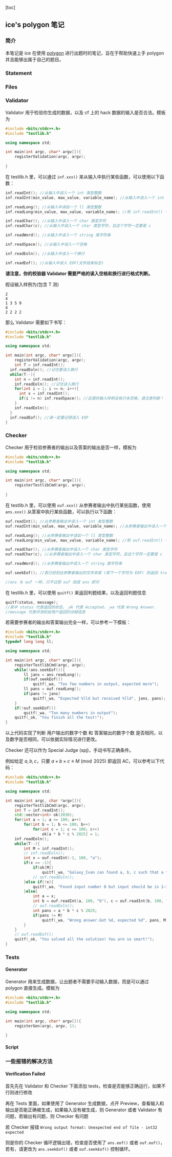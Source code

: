 [toc]

## ice's polygon 笔记

### 简介

本笔记是 ice 在使用 [polygon](https://polygon.codeforces.com/) 进行出题时的笔记，旨在于帮助快速上手 polygon 并且能够出属于自己的题目。



### Statement



### Files



### Validator

Validator 用于检验你生成的数据，以及 cf 上的 hack 数据的输入是否合法。模板为

```cpp
#include <bits/stdc++.h>
#include "testlib.h"

using namespace std;

int main(int argc, char* argv[]){
	registerValidation(argc, argv);
	
}
```



在 testlib.h 里，可以通过 `inf.xxx()` 来从输入中执行某些函数，可以使用以下函数：

```cpp
inf.readInt(); //从输入中读入一个 int 类型整数
inf.readInt(min_value, max_value, variable_name); //从输入中读入一个 int 类型整数，且这个整数需要在 [min_value, max_value] 中，否则 Validator 会返回错误，即输入不合法。 variable_name 表示这个变量的名字。

inf.readLong(); //从输入中读如一个 ll 类型整数
inf.readLong(min_value, max_value, variable_name); //和 inf.readInt() 一样，只不过读入的是一个 ll 类型整数

inf.readChar(); //从输入中读入一个 char 类型字符
inf.readChar(c); //从输入中读入一个 char 类型字符，且这个字符一定要是 c

inf.readWord(); //从输入中读入一个 string 类字符串

inf.readSpace(); //从输入中读入一个空格

inf.readEoln(); //从输入中读入一个换行

inf.readEof(); //从输入中读入 EOF(文件结束标志)

```



**请注意，你的校验器 Validator 需要严格的读入空格和换行进行格式判断。**

假设输入样例为(包含 T 测)

```
2
4
1 3 5 9
4
2 2 2 2

```



那么 Validator 需要如下书写：

```cpp
#include <bits/stdc++.h>
#include "testlib.h"

using namespace std;

int main(int argc, char* argv[]){
	registerValidation(argc, argv);
	int T = inf.readInt();
  inf.readEoln(); //记住要读入换行
  while(T--){
    int n = inf.readInt();
    inf.readEoln(); //记住读入换行
    for(int i = 1; i <= n; i++){
      int x = inf.readInt();
      if(i != n) inf.readSpace(); //这里的输入样例没有行末空格，请注意判断！
    }
    inf.readEoln();
  }
  inf.readEof(); //请一定要记得读入 EOF
}
```



### Checker

Checker 用于检验参赛者的输出以及答案的输出是否一样，模板为

```cpp
#include <bits/stdc++.h>
#include "testlib.h"

using namespace std;

int main(int argc, char* argv[]){
	registerTestlibCmd(argc, argv);
	
}
```



在 testlib.h 里，可以使用 `ouf.xxx()` 从参赛者输出中执行某些函数，使用 `ans.xxx()` 从答案中执行某些函数，可以执行以下函数：

```cpp
ouf.readInt(); //从参赛者输出中读入一个 int 类型整数
ouf.readInt(min_value, max_value, variable_name); //从参赛者输出中读入一个 int 类型整数，且这个整数需要在 [min_value, max_value] 中，否则 Checker 会返回错误，即输入不合法。 variable_name 表示这个变量的名字。

ouf.readLong(); //从参赛者输出中读如一个 ll 类型整数
ouf.readLong(min_value, max_value, variable_name); //和 ouf.readInt() 一样，只不过读入的是一个 ll 类型整数

ouf.readChar(); //从参赛者输出中读入一个 char 类型字符
ouf.readChar(c); //从参赛者输出中读入一个 char 类型字符，且这个字符一定要是 c

ouf.readWord(); //从参赛者输出中读入一个 string 类字符串

ouf.seekEof(); //若已经到达参赛者输出的文件末尾 (即下一个字符为 EOF) 则返回 true

//ans 与 ouf 一样，只不过把 ouf 改成 ans 即可
```



在 testlib.h 里，可以使用 `quitf()` 来返回判题结果，以及返回判题信息

```cpp
quitf(status, message);
//其中 status 代表返回的状态，_ok 代表 Accepted，_wa 代表 Wrong Answer.
//message 代表评测机给用户返回的详细信息
```



若需要参赛者的输出和答案输出完全一样，可以参考一下模板：

```cpp
#include <bits/stdc++.h>
#include "testlib.h"
typedef long long ll;

using namespace std;

int main(int argc, char* argv[]){
	registerTestlibCmd(argc, argv);
	while(!ans.seekEof()){
		ll jans = ans.readLong();
		if(ouf.seekEof())
			quitf(_wa, "Too few numbers in output, expected more");
		ll pans = ouf.readLong();
		if(pans != jans)
			quitf(_wa, "Expected %lld but received %lld", jans, pans);
	}
	if(!ouf.seekEof())
		quitf(_wa, "Too many numbers in output");
	quitf(_ok, "You finish all the test!");
}
```

以上代码实现了判断 用户输出的数字个数 和 答案输出的数字个数 是否相同，以及数字是否相同，可以依据实际情况进行更改。



Checker 还可以作为 Special Judge (spj)，手动书写正确条件。

例如给定 $a, b, c$，只要 $a \times b \times c \equiv M \pmod {2025}$ 即返回 AC，可以参考以下代码：

```cpp
#include <bits/stdc++.h>
#include "testlib.h"

using namespace std;

int main(int argc, char *argv[]){
	registerTestlibCmd(argc, argv);
	int T = inf.readInt();
	std::vector<int> ok(2030);
	for(int a = 1; a <= 100; a++)
		for(int b = 1; b <= 100; b++)
			for(int c = 1; c <= 100; c++)
				ok[a * b * c % 2025] = 1;
	inf.readEoln();
	while(T--){
		int M = inf.readInt();
		// inf.readEoln();
		int x = ouf.readInt(-1, 100, "a");
		if(x == -1){
			if(ok[M])
				quitf(_wa, "Galaxy_Ivan can found a, b, c such that a * b * c % 2025 == M");
			// ouf.readEoln();
		}else if(!x){
			quitf(_wa, "Found input number 0 but input should be in 1~100 or -1");
		}else{
			int a = x;
			int b = ouf.readInt(a, 100, "b"), c = ouf.readInt(b, 100, "c");
			// ouf.readEoln();
			int pans = a * b * c % 2025;
			if(pans != M)
				quitf(_wa, "Wrong answer.Got %d, expected %d", pans, M);
		}
	}
	// ouf.readEof();
	quitf(_ok, "You solved all the solution! You are so smart!");
}
```



### Tests

#### Generator

Generator 用来生成数据，让出题者不需要手动输入数据，而是可以通过 polygon 直接生成。模板为

```cpp
#include <bits/stdc++.h>
#include "testlib.h"

using namespace std;

int main(int argc, char* argv[]){
	registerGen(argc, argv, 1);
	
}
```







#### Script





### 一些报错的解决方法

#### Verification Failed

首先先在 Validator 和 Checker 下面添加 tests，检查是否能够正确运行，如果不行则进行修改

再在 Tests 里面，如果使用了 Generator 生成数据，点开 Preview，查看输入和输出是否能正确被生成，如果输入没有被生成，则 Generator 或者 Validator 有问题，若输出有问题，则 Checker 有问题

若 Checker 报错 `Wrong output format: Unexpected end of file - int32 expected`

则是你的 Checker 循环逻辑出错，检查是否使用了 `ans.eof()` 或者 `ouf.eof()`，若有，请更改为 `ans.seekEof()` 或者 `ouf.seekEof()` 控制循环。 
